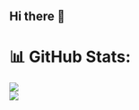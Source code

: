 ## Hi there 👋

# 📊 GitHub Stats:
![](https://github-readme-streak-stats.herokuapp.com/?user=siyabongakonile&theme=dark&hide_border=false)<br/>
![](https://github-readme-stats.vercel.app/api/top-langs/?username=siyabongakonile&theme=dark&hide_border=false&include_all_commits=false&count_private=false&layout=compact)
